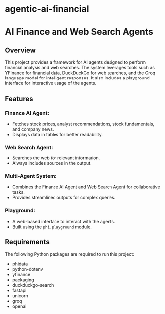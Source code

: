 # agentic-ai-financial

# AI Finance and Web Search Agents

## Overview

This project provides a framework for AI agents designed to perform financial analysis and web searches. The system leverages tools such as YFinance for financial data, DuckDuckGo for web searches, and the Groq language model for intelligent responses. It also includes a playground interface for interactive usage of the agents.

## Features

### Finance AI Agent:
- Fetches stock prices, analyst recommendations, stock fundamentals, and company news.
- Displays data in tables for better readability.

### Web Search Agent:
- Searches the web for relevant information.
- Always includes sources in the output.

### Multi-Agent System:
- Combines the Finance AI Agent and Web Search Agent for collaborative tasks.
- Provides streamlined outputs for complex queries.

### Playground:
- A web-based interface to interact with the agents.
- Built using the `phi.playground` module.

## Requirements

The following Python packages are required to run this project:
- phidata
- python-dotenv
- yfinance
- packaging
- duckduckgo-search
- fastapi
- unicorn
- groq
- openai

